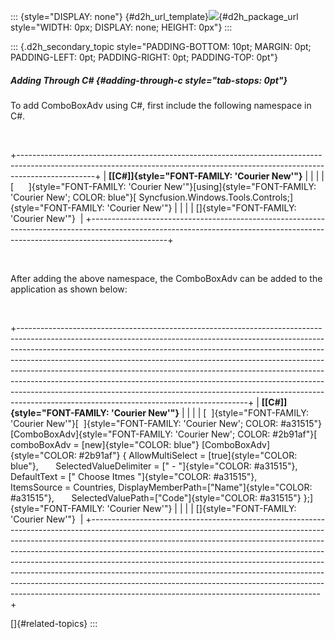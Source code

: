 ::: {style="DISPLAY: none"}
[](ms-xhelp:///?Id=d2h_url_template){#d2h_url_template}![](!package_url!){#d2h_package_url style="WIDTH: 0px; DISPLAY: none; HEIGHT: 0px"}
:::

::: {.d2h_secondary_topic style="PADDING-BOTTOM: 10pt; MARGIN: 0pt; PADDING-LEFT: 0pt; PADDING-RIGHT: 0pt; PADDING-TOP: 0pt"}
##### Adding Through C# {#adding-through-c style="tab-stops: 0pt"}

To add ComboBoxAdv using C#, first include the following namespace in C#.

 

+-------------------------------------------------------------------------------------------------------------------------------------------------------------------------------+
| **[\[C#\]]{style="FONT-FAMILY: 'Courier New'"}**                                                                                                                              |
|                                                                                                                                                                               |
| [      ]{style="FONT-FAMILY: 'Courier New'"}[using]{style="FONT-FAMILY: 'Courier New'; COLOR: blue"}[ Syncfusion.Windows.Tools.Controls;]{style="FONT-FAMILY: 'Courier New'"} |
|                                                                                                                                                                               |
| []{style="FONT-FAMILY: 'Courier New'"}                                                                                                                                        |
+-------------------------------------------------------------------------------------------------------------------------------------------------------------------------------+

 

After adding the above namespace, the ComboBoxAdv can be added to the application as shown below:

 

+---------------------------------------------------------------------------------------------------------------------------------------------------------------------------------------------------------------------------------------------------------------------------------------------------------------------------------------------------------------------------------------------------------------------------------------------------------------------------------------------------------------------------------------------------------------------------------------------------------------------------+
| **[\[C#\]]{style="FONT-FAMILY: 'Courier New'"}**                                                                                                                                                                                                                                                                                                                                                                                                                                                                                                                                                                          |
|                                                                                                                                                                                                                                                                                                                                                                                                                                                                                                                                                                                                                           |
| [  ]{style="FONT-FAMILY: 'Courier New'"}[  ]{style="FONT-FAMILY: 'Courier New'; COLOR: #a31515"}[ComboBoxAdv]{style="FONT-FAMILY: 'Courier New'; COLOR: #2b91af"}[ comboBoxAdv = [new]{style="COLOR: blue"} [ComboBoxAdv]{style="COLOR: #2b91af"} { AllowMultiSelect = [true]{style="COLOR: blue"},       SelectedValueDelimiter = [\" - \"]{style="COLOR: #a31515"}, DefaultText = [\" Choose Itmes \"]{style="COLOR: #a31515"},       ItemsSource = Countries, DisplayMemberPath=[\"Name\"]{style="COLOR: #a31515"},       SelectedValuePath=[\"Code\"]{style="COLOR: #a31515"} };]{style="FONT-FAMILY: 'Courier New'"} |
|                                                                                                                                                                                                                                                                                                                                                                                                                                                                                                                                                                                                                           |
| []{style="FONT-FAMILY: 'Courier New'"}                                                                                                                                                                                                                                                                                                                                                                                                                                                                                                                                                                                    |
+---------------------------------------------------------------------------------------------------------------------------------------------------------------------------------------------------------------------------------------------------------------------------------------------------------------------------------------------------------------------------------------------------------------------------------------------------------------------------------------------------------------------------------------------------------------------------------------------------------------------------+

[]{#related-topics}
:::
